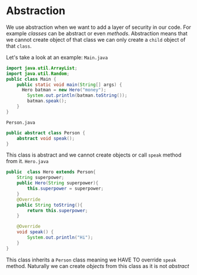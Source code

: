 # Abstraction
We use abstraction when we want to add a layer of security in our code.
For example _classes_ can be abstract or even _methods_. Abstraction means
that we cannot create object of that class we can only create a `child` object
of that `class`.

Let's take a look at an example:
`Main.java`
```java
import java.util.ArrayList;
import java.util.Random;
public class Main {
    public static void main(String[] args) {
      Hero batman = new Hero("money");
        System.out.println(batman.toString());
        batman.speak();
    }
}
```
`Person.java`
```java
public abstract class Person {
    abstract void speak();
}
```
This class is abstract and we cannot create objects or call `speak` method
from it.
`Hero.java`
```java
public  class Hero extends Person{
    String superpower;
    public Hero(String superpower){
        this.superpower = superpower;
    }
    @Override
    public String toString(){
        return this.superpower;
    }

    @Override
    void speak() {
        System.out.println("Hi");
    }
}
```
This class inherits a `Person` class meaning we HAVE TO override 
`speak` method. Naturally we can create _objects_ from this class as it 
is not _abstract_